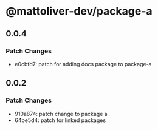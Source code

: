 # @mattoliver-dev/package-a

## 0.0.4

### Patch Changes

- e0cbfd7: patch for adding docs package to package-a

## 0.0.2

### Patch Changes

- 910a874: patch change to package a
- 64be5d4: patch for linked packages
